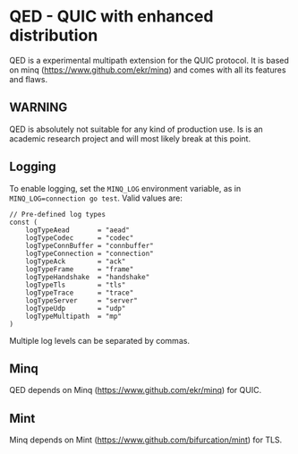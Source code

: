 QED - QUIC with enhanced distribution
=====================================
QED is a experimental multipath extension for the QUIC protocol. It is based on minq (https://www.github.com/ekr/minq) and comes with all its features and flaws.


## WARNING

QED is absolutely not suitable for any kind of production use. Is is an academic research project and will most likely break at this point.


## Logging

To enable logging, set the ```MINQ_LOG``` environment variable, as
in ```MINQ_LOG=connection go test```. Valid values are:

    // Pre-defined log types
    const (
    	logTypeAead       = "aead"
    	logTypeCodec      = "codec"
    	logTypeConnBuffer = "connbuffer"
    	logTypeConnection = "connection"
    	logTypeAck        = "ack"
    	logTypeFrame      = "frame"
    	logTypeHandshake  = "handshake"
    	logTypeTls        = "tls"
    	logTypeTrace      = "trace"
    	logTypeServer     = "server"
    	logTypeUdp        = "udp"
    	logTypeMultipath  = "mp"
    )

Multiple log levels can be separated by commas.

## Minq

QED depends on Minq (https://www.github.com/ekr/minq) for QUIC.

## Mint

Minq depends on Mint (https://www.github.com/bifurcation/mint) for TLS.
